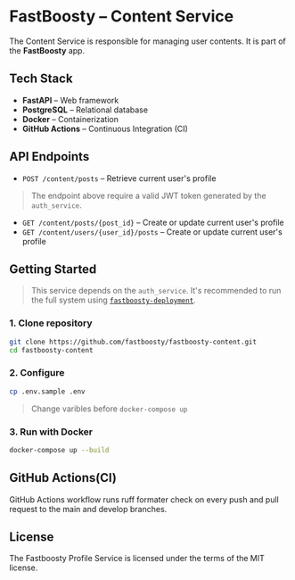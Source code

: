 # FastBoosty – Content Service

The Content Service is responsible for managing user contents. It is part of the **FastBoosty** app.

## Tech Stack

- **FastAPI** – Web framework
- **PostgreSQL** – Relational database
- **Docker** – Containerization
- **GitHub Actions** – Continuous Integration (CI)

## API Endpoints

- `POST /content/posts` – Retrieve current user's profile
> The endpoint above require a valid JWT token generated by the `auth_service`.
- `GET /content/posts/{post_id}` – Create or update current user's profile
- `GET /content/users/{user_id}/posts` – Create or update current user's profile


## Getting Started

> This service depends on the `auth_service`. It's recommended to run the full system using [`fastboosty-deployment`](https://github.com/fastboosty/fastboosty-deployment).

### 1. Clone repository

```bash
git clone https://github.com/fastboosty/fastboosty-content.git
cd fastboosty-content
```

### 2. Configure

```bash
cp .env.sample .env
```
> Change varibles before `docker-compose up`

### 3. Run with Docker

```bash
docker-compose up --build
```


## GitHub Actions(CI)

GitHub Actions workflow runs ruff formater check on every push and pull request to the main and develop branches.

## License

The Fastboosty Profile Service is licensed under the terms of the MIT license.
